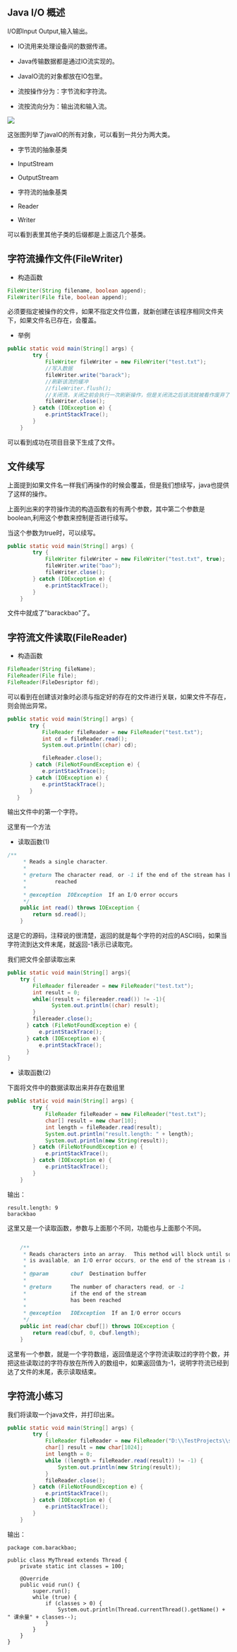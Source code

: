 ## Java I/O 概述      

I/O即Input Output,输入输出。        

+ IO流用来处理设备间的数据传递。    

+ Java传输数据都是通过IO流实现的。     

+ JavaIO流的对象都放在IO包里。     

+ 流按操作分为：字节流和字符流。     

+ 流按流向分为：输出流和输入流。     

![](../image/javaio.jpg)      

这张图列举了javaIO的所有对象，可以看到一共分为两大类。      

+ 字节流的抽象基类       

 - InputStream        

 - OutputStream      

+ 字符流的抽象基类    

 - Reader    

 - Writer      

可以看到表里其他子类的后缀都是上面这几个基类。           


## 字符流操作文件(FileWriter)      

* 构造函数    

```java
FileWriter(String filename, boolean append);
FileWriter(File file, boolean append);
```   

必须要指定被操作的文件，如果不指定文件位置，就新创建在该程序相同文件夹下，如果文件名已存在，会覆盖。      


* 举例     

```java
public static void main(String[] args) {
        try {
            FileWriter fileWriter = new FileWriter("test.txt");
            //写入数据
            fileWriter.write("barack");
            //刷新该流的缓冲
            //fileWriter.flush();
            //关闭流，关闭之前会执行一次刷新操作，但是关闭流之后该流就被看作废弃了，如果只是刷新，则该流仍能继续使用
            fileWriter.close();
        } catch (IOException e) {
            e.printStackTrace();
        }
    }
```   

可以看到成功在项目目录下生成了文件。      



## 文件续写      

上面提到如果文件名一样我们再操作的时候会覆盖，但是我们想续写，java也提供了这样的操作。      

上面列出来的字符操作流的构造函数有的有两个参数，其中第二个参数是boolean,利用这个参数来控制是否进行续写。       

当这个参数为true时，可以续写。   

```java
public static void main(String[] args) {
        try {
            FileWriter fileWriter = new FileWriter("test.txt", true);
            fileWriter.write("bao");
            fileWriter.close();
        } catch (IOException e) {
            e.printStackTrace();
        }
    }
```   

文件中就成了"barackbao"了。      


## 字符流文件读取(FileReader)       

* 构造函数    

```java
FileReader(String fileName);
FileReader(File file);
FileReader(FileDesriptor fd);
```     

可以看到在创建该对象时必须与指定好的存在的文件进行关联，如果文件不存在，则会抛出异常。       

```java
public static void main(String[] args) {
       try {
           FileReader fileReader = new FileReader("test.txt");
           int cd = fileReader.read();
           System.out.println((char) cd);

           fileReader.close();
       } catch (FileNotFoundException e) {
           e.printStackTrace();
       } catch (IOException e) {
           e.printStackTrace();
       }
   }
```   

输出文件中的第一个字符。      

这里有一个方法       

* 读取函数(1)     

```java
/**
     * Reads a single character.
     *
     * @return The character read, or -1 if the end of the stream has been
     *         reached
     *
     * @exception  IOException  If an I/O error occurs
     */
    public int read() throws IOException {
        return sd.read();
    }
```    

这是它的源码，注释说的很清楚，返回的就是每个字符的对应的ASCll码，如果当字符流到达文件末尾，就返回-1表示已读取完。      

我们把文件全部读取出来      

```java
public static void main(String[] args){
    try {
        FileReader filereader = new FileReader("test.txt");
        int result = 0;
        while((result = filereader.read()) != -1){
              System.out.println((char) result);
        }
        filereader.close();
      } catch (FileNotFoundException e) {
          e.printStackTrace();
      } catch (IOException e) {
          e.printStackTrace();
      }
}
```       

* 读取函数(2)    


下面将文件中的数据读取出来并存在数组里       

```java
public static void main(String[] args) {
        try {
            FileReader fileReader = new FileReader("test.txt");
            char[] result = new char[10];
            int length = fileReader.read(result);
            System.out.println("result.length: " + length);
            System.out.println(new String(result));
        } catch (FileNotFoundException e) {
            e.printStackTrace();
        } catch (IOException e) {
            e.printStackTrace();
        }
    }
```    

输出：    

```
result.length: 9
barackbao
```    

这里又是一个读取函数，参数与上面那个不同，功能也与上面那个不同。         

```java

    /**
     * Reads characters into an array.  This method will block until some input
     * is available, an I/O error occurs, or the end of the stream is reached.
     *
     * @param       cbuf  Destination buffer
     *
     * @return      The number of characters read, or -1
     *              if the end of the stream
     *              has been reached
     *
     * @exception   IOException  If an I/O error occurs
     */
    public int read(char cbuf[]) throws IOException {
        return read(cbuf, 0, cbuf.length);
    }
```    

这里有一个参数，就是一个字符数组，返回值是这个字符流读取过的字符个数，并把这些读取过的字符存放在所传入的数组中，如果返回值为-1，说明字符流已经到达了文件的末尾，表示读取结束。       



## 字符流小练习       

我们将读取一个java文件，并打印出来。    

```java
public static void main(String[] args) {
        try {
            FileReader fileReader = new FileReader("D:\\TestProjects\\src\\com\\barackbao\\MyThread.java");
            char[] result = new char[1024];
            int length = 0;
            while ((length = fileReader.read(result)) != -1) {
                System.out.println(new String(result));
            }
            fileReader.close();
        } catch (FileNotFoundException e) {
            e.printStackTrace();
        } catch (IOException e) {
            e.printStackTrace();
        }
    }
```    

输出：   

```
package com.barackbao;

public class MyThread extends Thread {
    private static int classes = 100;

    @Override
    public void run() {
        super.run();
        while (true) {
            if (classes > 0) {
                System.out.println(Thread.currentThread().getName() + " 课余量" + classes--);
            }
        }
    }
}
```
